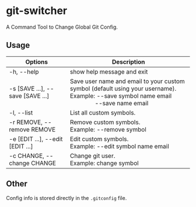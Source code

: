 # git-switcher

 A Command Tool to Change Global Git Config. 

## Usage

| Options                          | Description                                                  |
| -------------------------------- | ------------------------------------------------------------ |
| -h, --help                       | show help message and exit                                   |
| -s [SAVE ...], --save [SAVE ...] | Save user name and email to your custom symbol (default using your username).<br/>Example: --save symbol name email<br/> &emsp;&emsp; &emsp;&emsp;--save name email |
| -l, --list                       | List all custom symbols.                                     |
| -r REMOVE, --remove REMOVE       | Remove custom symbols.<br/>Example: --remove symbol          |
| -e [EDIT ...], --edit [EDIT ...] | Edit custom symbols.<br/>Example: --edit symbol name email   |
| -c CHANGE, --change CHANGE       | Change git user.<br/>Example: change symbol                  |

## Other
Config info is stored directly in the `.gitconfig` file.
